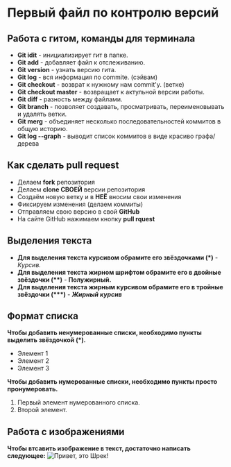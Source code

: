 # Первый файл по контролю версий 

## **Работа с гитом, команды для терминала** 
* __Git idit__ - инициализирует гит в папке. 
* __Git add__ -  добавляет файл к отслеживанию. 
* __Git version__ - узнать версию гита.
* __Git log__ - вся информация по commite. (сэйвам) 
* __Git checkout__ - возврат к нужному нам commit'у. (ветке)
* __Git checkout master__ - возвращает к актульной версии работы. 
* __Git diff__ - разность между файлами. 
* __Git branch__ - позволяет создавать, просматривать, переименовывать и удалять ветки.
* __Git merg__ - объединяет несколько последовательностей коммитов в общую историю.
* __Git log --graph__ - выводит список коммитов в виде красиво графа/дерева

## Как сделать pull request 
* Делаем __fork__ репозитория 
* Делаем __clone СВОЕЙ__ версии репозитория 
* Создаём новую ветку и в __НЕЁ__ вносим свои изменения 
* Фиксируем изменения (делаем коммиты)
* Отправляем свою версию в свой __GitHub__
* На сайте GitHub нажимаем кнопку __pull rquest__ 

## **Выделения текста**
* __Для выделения текста курсивом обрамите его звёздочками (*)__ - *Курсив.* 
* __Для выделения текста жирном шрифтом обрамите его в двойные звёздочки (**)__ - **Полужирный.**
* __Для выделения текста жирным курсивом обрамите его в тройные звёздочки (***)__ - ***Жирный курсив***

## **Формат списка** 
__Чтобы добавить ненумерованные списки, необходимо пункты выделить звёздочкой (*).__
* Элемент 1
* Элемент 2
* Элемент 3

__Чтобы добавить нумерованные списки, необходимо пункты просто пронумеровать.__
1. Первый элемент нумерованного списка.
2. Второй элемент.

## __Работа с изображениями__
__Чтобы втсавить изображение в текст, достаточно написать следующее:__ ![Привет, это Шрек!](shrek.jpg) 
